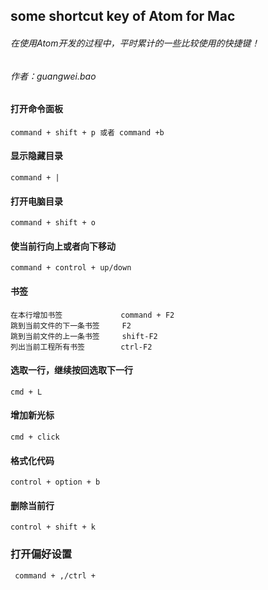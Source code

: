 ## some shortcut key of Atom for Mac
###### 在使用Atom开发的过程中，平时累计的一些比较使用的快捷键！
###### 作者：guangwei.bao


#### 打开命令面板

```
command + shift + p 或者 command +b
```

#### 显示隐藏目录

```
command + |
```

#### 打开电脑目录

```
command + shift + o
```

#### 使当前行向上或者向下移动

```
command + control + up/down
```

#### 书签

```
在本行增加书签             command + F2 
跳到当前文件的下一条书签     F2 
跳到当前文件的上一条书签     shift-F2 
列出当前工程所有书签        ctrl-F2 
```

#### 选取一行，继续按回选取下一行

```
cmd + L 
```

#### 增加新光标

```
cmd + click 
```

#### 格式化代码

```
control + option + b 
```


#### 删除当前行

```
control + shift + k 
```

### 打开偏好设置

```
 command + ,/ctrl + 
```









